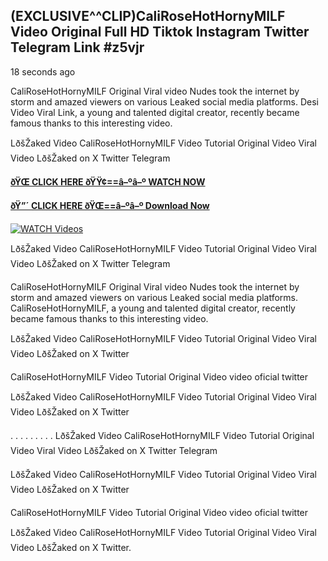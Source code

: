 ## (EXCLUSIVE^^CLIP)CaliRoseHotHornyMILF Video Original Full HD Tiktok Instagram Twitter Telegram Link #z5vjr

18 seconds ago

CaliRoseHotHornyMILF Original Viral video Nudes took the internet by storm and amazed viewers on various Leaked social media platforms. Desi Video Viral Link, a young and talented digital creator, recently became famous thanks to this interesting video.

LðšŽaked Video CaliRoseHotHornyMILF Video Tutorial Original Video Viral Video LðšŽaked on X Twitter Telegram

**[ðŸŒ CLICK HERE ðŸŸ¢==â–ºâ–º WATCH NOW](https://clips-mediaa.blogspot.com/2025/02/video-viral-download.html)**

**[ðŸ”´ CLICK HERE ðŸŒ==â–ºâ–º Download Now](https://clips-mediaa.blogspot.com/2025/02/video-viral-download.html)**

[![WATCH Videos](https://i.imgur.com/dJHk4Zq.gif)](https://clips-mediaa.blogspot.com/2025/02/video-viral-download.html)

LðšŽaked Video CaliRoseHotHornyMILF Video Tutorial Original Video Viral Video LðšŽaked on X Twitter Telegram

CaliRoseHotHornyMILF Original Viral video Nudes took the internet by storm and amazed viewers on various Leaked social media platforms. CaliRoseHotHornyMILF, a young and talented digital creator, recently became famous thanks to this interesting video.

LðšŽaked Video CaliRoseHotHornyMILF Video Tutorial Original Video Viral Video LðšŽaked on X Twitter

CaliRoseHotHornyMILF Video Tutorial Original Video video oficial twitter

LðšŽaked Video CaliRoseHotHornyMILF Video Tutorial Original Video Viral Video LðšŽaked on X Twitter

. . . . . . . . . LðšŽaked Video CaliRoseHotHornyMILF Video Tutorial Original Video Viral Video LðšŽaked on X Twitter Telegram

LðšŽaked Video CaliRoseHotHornyMILF Video Tutorial Original Video Viral Video LðšŽaked on X Twitter

CaliRoseHotHornyMILF Video Tutorial Original Video video oficial twitter

LðšŽaked Video CaliRoseHotHornyMILF Video Tutorial Original Video Viral Video LðšŽaked on X Twitter.